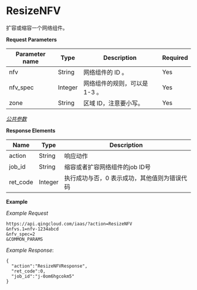 ---
---

# ResizeNFV[](#resizenfv "永久链接至标题")

扩容或缩容一个网络组件。

**Request Parameters**

| Parameter name | Type | Description | Required |
| --- | --- | --- | --- |
| nfv | String | 网络组件的 ID 。 | Yes |
| nfv_spec | Integer | 网络组件的规则，可以是 1-3 。 | Yes |
| zone | String | 区域 ID，注意要小写。 | Yes |

[_公共参数_](../../common/parameters.html#api-common-parameters)

**Response Elements**

| Name | Type | Description |
| --- | --- | --- |
| action | String | 响应动作 |
| job_id | String | 缩容或者扩容网络组件的job ID号 |
| ret_code | Integer | 执行成功与否，0 表示成功，其他值则为错误代码 |

**Example**

_Example Request_

```
https://api.qingcloud.com/iaas/?action=ResizeNFV
&nfvs.1=nfv-1234abcd
&nfv_spec=2
&COMMON_PARAMS
```

_Example Response_:

```
{
  "action":"ResizeNFVResponse",
  "ret_code":0,
  "job_id":"j-0om6hgcokm5"
}
```
